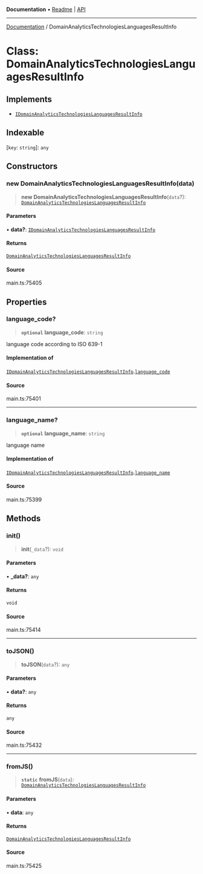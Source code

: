 **Documentation** • [Readme](../README.md) \| [API](../globals.md)

***

[Documentation](../README.md) / DomainAnalyticsTechnologiesLanguagesResultInfo

# Class: DomainAnalyticsTechnologiesLanguagesResultInfo

## Implements

- [`IDomainAnalyticsTechnologiesLanguagesResultInfo`](../interfaces/IDomainAnalyticsTechnologiesLanguagesResultInfo.md)

## Indexable

 \[`key`: `string`\]: `any`

## Constructors

### new DomainAnalyticsTechnologiesLanguagesResultInfo(data)

> **new DomainAnalyticsTechnologiesLanguagesResultInfo**(`data`?): [`DomainAnalyticsTechnologiesLanguagesResultInfo`](DomainAnalyticsTechnologiesLanguagesResultInfo.md)

#### Parameters

• **data?**: [`IDomainAnalyticsTechnologiesLanguagesResultInfo`](../interfaces/IDomainAnalyticsTechnologiesLanguagesResultInfo.md)

#### Returns

[`DomainAnalyticsTechnologiesLanguagesResultInfo`](DomainAnalyticsTechnologiesLanguagesResultInfo.md)

#### Source

main.ts:75405

## Properties

### language\_code?

> **`optional`** **language\_code**: `string`

language code according to ISO 639-1

#### Implementation of

[`IDomainAnalyticsTechnologiesLanguagesResultInfo`](../interfaces/IDomainAnalyticsTechnologiesLanguagesResultInfo.md).[`language_code`](../interfaces/IDomainAnalyticsTechnologiesLanguagesResultInfo.md#language_code)

#### Source

main.ts:75401

***

### language\_name?

> **`optional`** **language\_name**: `string`

language name

#### Implementation of

[`IDomainAnalyticsTechnologiesLanguagesResultInfo`](../interfaces/IDomainAnalyticsTechnologiesLanguagesResultInfo.md).[`language_name`](../interfaces/IDomainAnalyticsTechnologiesLanguagesResultInfo.md#language_name)

#### Source

main.ts:75399

## Methods

### init()

> **init**(`_data`?): `void`

#### Parameters

• **\_data?**: `any`

#### Returns

`void`

#### Source

main.ts:75414

***

### toJSON()

> **toJSON**(`data`?): `any`

#### Parameters

• **data?**: `any`

#### Returns

`any`

#### Source

main.ts:75432

***

### fromJS()

> **`static`** **fromJS**(`data`): [`DomainAnalyticsTechnologiesLanguagesResultInfo`](DomainAnalyticsTechnologiesLanguagesResultInfo.md)

#### Parameters

• **data**: `any`

#### Returns

[`DomainAnalyticsTechnologiesLanguagesResultInfo`](DomainAnalyticsTechnologiesLanguagesResultInfo.md)

#### Source

main.ts:75425
